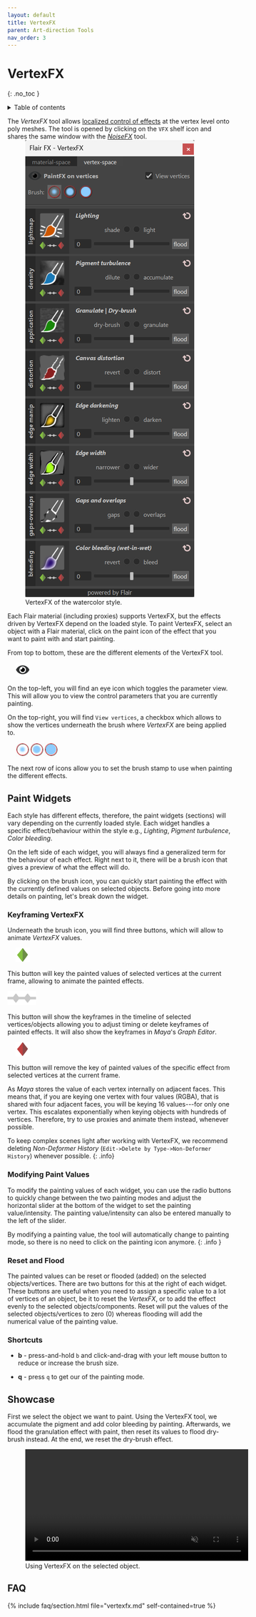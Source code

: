 ```yaml
---
layout: default
title: VertexFX
parent: Art-direction Tools
nav_order: 3
---
```


# VertexFX
{: .no_toc }

<details close markdown="block">
  <summary>
    Table of contents
  </summary>
  {: .text-delta }
1. TOC
{:toc}
</details>

The _VertexFX_ tool allows [localized control of effects](#showcase) at the vertex level onto poly meshes. The tool is opened by clicking on the `VFX` shelf icon and shares the same window with the [_NoiseFX_](../noisefx) tool.

<figure class="float-right aio-ui" style="margin-top:-1em;">
	<img src="/media/art-direction/vertexfx/ui-vertexfx.png" alt="VertexFX tool window">
	<figcaption>VertexFX of the watercolor style.</figcaption>
</figure>

Each Flair material (including proxies) supports VertexFX, but the effects driven by VertexFX depend on the loaded style. To paint VertexFX, select an object with a Flair material, click on the paint icon of the effect that you want to paint with and start painting.

From top to bottom, these are the different elements of the VertexFX tool.

<figure class="float-left" style="margin: 0.5em 18px 0">
	<img src="/media/ui/icons/viewPassive.png" alt="View VertexFX"  style="max-height: 32px">
</figure>

On the top-left, you will find an eye icon which toggles the parameter view. This will allow you to view the control parameters that you are currently painting.

On the top-right, you will find `View vertices`, a checkbox which allows to show the vertices underneath the brush where _VertexFX_ are being applied to.

<figure class="float-left" style="margin: 0.5em 18px 0">
	<img src="/media/ui/icons/brushes.jpg" alt="Brush types"  style="max-height: 32px">
</figure>

The next row of icons allow you to set the brush stamp to use when painting the different effects.


## Paint Widgets
Each style has different effects, therefore, the paint widgets (sections) will vary depending on the currently loaded style. Each widget handles a specific effect/behaviour within the style e.g., _Lighting_, _Pigment turbulence_, _Color bleeding_.

On the left side of each widget, you will always find a generalized term for the behaviour of each effect. Right next to it, there will be a brush icon that gives a preview of what the effect will do.

By clicking on the brush icon, you can quickly start painting the effect with the currently defined values on selected objects. Before going into more details on painting, let's break down the widget.

### Keyframing VertexFX
Underneath the brush icon, you will find three buttons, which will allow to animate _VertexFX_ values.

<figure class="float-left" style="margin: 0.5em 18px 0">
	<img src="/media/ui/icons/insertKey.png" alt="Insert key on selected vertices"  style="max-height: 32px">
</figure>

This button will key the painted values of selected vertices at the current frame, allowing to animate the painted effects.

<figure class="float-left" style="margin: 0.6em 4px 0 0">
	<img src="/media/ui/icons/timeline.png" alt="Show timeline of selected vertices"  style="max-height: 32px">
</figure>

This button will show the keyframes in the timeline of selected vertices/objects allowing you to adjust timing or delete keyframes of painted effects. It will also show the keyframes in _Maya_'s _Graph Editor_.

<figure class="float-left" style="margin: 0.5em 18px 0">
	<img src="/media/ui/icons/removeKey.png" alt="Remove key on selected vertices"  style="max-height: 32px">
</figure>

This button will remove the key of painted values of the specific effect from selected vertices at the current frame.

As _Maya_ stores the value of each vertex internally on adjacent faces. This means that, if you are keying one vertex with four values (RGBA), that is shared with four adjacent faces, you will be keying 16 values---for only one vertex. This escalates exponentially when keying objects with hundreds of vertices. Therefore, try to use proxies and animate them instead, whenever possible.

To keep complex scenes light after working with VertexFX, we recommend deleting _Non-Deformer History_ (`Edit->Delete by Type->Non-Deformer History`) whenever possible.
{: .info}


### Modifying Paint Values
To modify the painting values of each widget, you can use the radio buttons to quickly change between the two painting modes and adjust the horizontal slider at the bottom of the widget to set the painting value/intensity. The painting value/intensity can also be entered manually to the left of the slider.

By modifying a painting value, the tool will automatically change to painting mode, so there is no need to click on the painting icon anymore.
{: .info }

### Reset and Flood
The painted values can be reset or flooded (added) on the selected objects/vertices. There are two buttons for this at the right of each widget. These buttons are useful when you need to assign a specific value to a lot of vertices of an object, be it to reset the _VertexFX_, or to add the effect evenly to the selected objects/components. Reset will put the values of the selected objects/vertices to zero (0) whereas flooding will add the numerical value of the painting value.

### Shortcuts

* **b** - press-and-hold `b` and click-and-drag with your left mouse button to reduce or increase the brush size.

* **q** - press `q` to get our of the painting mode.

## Showcase
First we select the object we want to paint. Using the VertexFX tool, we accumulate the pigment and add color bleeding by painting. Afterwards, we flood the granulation effect with paint, then reset its values to flood dry-brush instead. At the end, we reset the dry-brush effect.  

<figure>
 <video autoplay loop muted playsinline style="width:500px">
   <source src="/media/art-direction/vertexfx/showcase.mp4" type="video/mp4">
 </video>
 <figcaption>Using VertexFX on the selected object.</figcaption>
</figure>

## FAQ
{% include faq/section.html file="vertexfx.md" self-contained=true %}